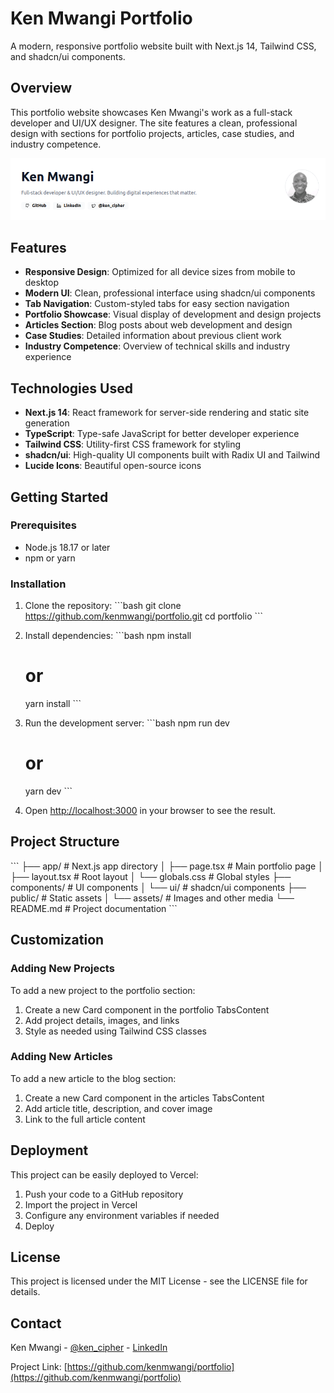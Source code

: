 # Ken Mwangi Portfolio

A modern, responsive portfolio website built with Next.js 14, Tailwind CSS, and shadcn/ui components.

## Overview

This portfolio website showcases Ken Mwangi's work as a full-stack developer and UI/UX designer. The site features a clean, professional design with sections for portfolio projects, articles, case studies, and industry competence.

![Portfolio Screenshot](/public/assets/portfolio.png)

## Features

- **Responsive Design**: Optimized for all device sizes from mobile to desktop
- **Modern UI**: Clean, professional interface using shadcn/ui components
- **Tab Navigation**: Custom-styled tabs for easy section navigation
- **Portfolio Showcase**: Visual display of development and design projects
- **Articles Section**: Blog posts about web development and design
- **Case Studies**: Detailed information about previous client work
- **Industry Competence**: Overview of technical skills and industry experience

## Technologies Used

- **Next.js 14**: React framework for server-side rendering and static site generation
- **TypeScript**: Type-safe JavaScript for better developer experience
- **Tailwind CSS**: Utility-first CSS framework for styling
- **shadcn/ui**: High-quality UI components built with Radix UI and Tailwind
- **Lucide Icons**: Beautiful open-source icons

## Getting Started

### Prerequisites

- Node.js 18.17 or later
- npm or yarn

### Installation

1. Clone the repository:
   \`\`\`bash
   git clone https://github.com/kenmwangi/portfolio.git
   cd portfolio
   \`\`\`

2. Install dependencies:
   \`\`\`bash
   npm install
   # or
   yarn install
   \`\`\`

3. Run the development server:
   \`\`\`bash
   npm run dev
   # or
   yarn dev
   \`\`\`

4. Open [http://localhost:3000](http://localhost:3000) in your browser to see the result.

## Project Structure

\`\`\`
├── app/                  # Next.js app directory
│   ├── page.tsx          # Main portfolio page
│   ├── layout.tsx        # Root layout
│   └── globals.css       # Global styles
├── components/           # UI components
│   └── ui/               # shadcn/ui components
├── public/               # Static assets
│   └── assets/           # Images and other media
└── README.md             # Project documentation
\`\`\`

## Customization

### Adding New Projects

To add a new project to the portfolio section:

1. Create a new Card component in the portfolio TabsContent
2. Add project details, images, and links
3. Style as needed using Tailwind CSS classes

### Adding New Articles

To add a new article to the blog section:

1. Create a new Card component in the articles TabsContent
2. Add article title, description, and cover image
3. Link to the full article content

## Deployment

This project can be easily deployed to Vercel:

1. Push your code to a GitHub repository
2. Import the project in Vercel
3. Configure any environment variables if needed
4. Deploy

## License

This project is licensed under the MIT License - see the LICENSE file for details.

## Contact

Ken Mwangi - [@ken_cipher](https://twitter.com/@ken_cipher) - [LinkedIn](https://www.linkedin.com/in/kkmwangi)

Project Link: [https://github.com/kenmwangi/portfolio](https://github.com/kenmwangi/portfolio)
